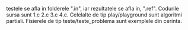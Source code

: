 testele se afla in folderele ".in", iar rezultatele se afla in, ".ref".
Codurile sursa sunt 1.c 2.c 3.c 4.c. Celelalte de tip play/playground sunt algoritmi partiali.
Fisierele de tip teste/teste_problema sunt exemplele din cerinta.
